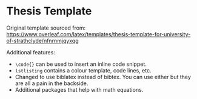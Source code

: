 # Thesis Template

Original template sourced from: https://www.overleaf.com/latex/templates/thesis-template-for-university-of-strathclyde/nfnrnmjqyxqg

Additional features:
- `\code{}` can be used to insert an inline code snippet.
- `lstlisting` contains a colour template, code lines, etc.
- Changed to use biblatex instead of bibtex. You can use either but they are all a pain in the backside.
- Additional packages that help with math equations.
